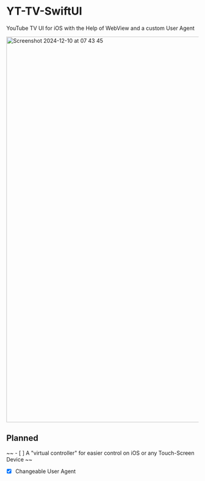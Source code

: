# YT-TV-SwiftUI
YouTube TV UI for iOS with the Help of WebView and a custom User Agent

<img width="1012" alt="Screenshot 2024-12-10 at 07 43 45" src="https://github.com/user-attachments/assets/10942e1b-5a27-48b3-a8da-38a9e33cccf7">

## Planned
~~ - [ ] A "virtual controller" for easier control on iOS or any Touch-Screen Device ~~
- [X] Changeable User Agent
